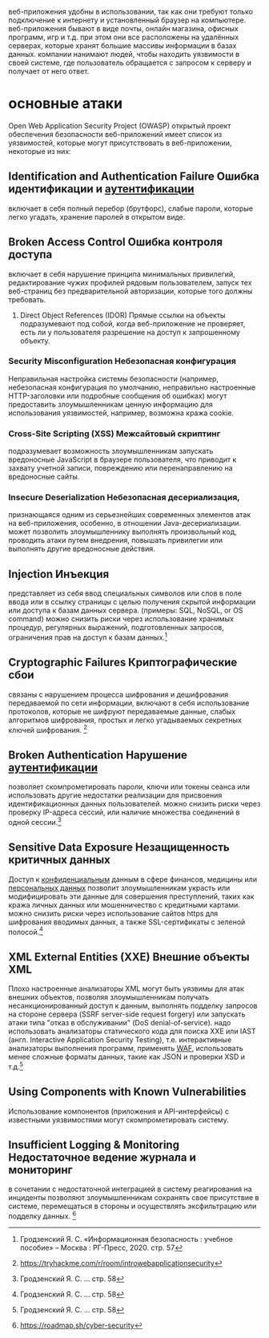 веб-приложения удобны в использовании, так как они требуют только подключение к интернету и установленный браузер на компьютере. веб-приложения бывают в виде почты, онлайн магазина, офисных программ, игр и т.д. при этом они все расположены на удалённых серверах, которые хранят большие массивы информации в базах данных. компании нанимают людей, чтобы находить уязвимости в своей системе, где пользователь обращается с запросом к серверу и получает от него ответ.
# основные атаки
Open Web Application Security Project (OWASP) 
открытый проект обеспечения безопасности веб-приложений имеет список из уязвимостей, которые могут присутствовать в веб-приложении, некоторые из них:
## Identification and Authentication Failure   Ошибка идентификации и [аутентификации](authentication.md) 
включает в себя полный перебор (брутфорс), слабые пароли, которые легко угадать, хранение паролей в открытом виде.
## Broken Access Control Ошибка контроля доступа
включает в себя нарушение принципа минимальных привилегий, редактирование чужих профилей рядовым пользователем, запуск тех веб-страниц без предварительной авторизации, которые того должны требовать.
1. Direct Object References (IDOR) Прямые ссылки на объекты подразумевают под собой, когда веб-приложение не проверяет, есть ли у пользователя разрешение на доступ к запрошенному объекту.
### Security Misconfiguration Небезопасная конфигурация
Неправильная настройка системы безопасности (например, небезопасная конфигурация по умолчанию, неправильно настроенные HTTP-заголовки или подробные сообщения об ошибках) могут предоставить злоумышленникам ценную информацию для использования уязвимостей, например, возможна кража cookie.
### Cross-Site Scripting (XSS) Межсайтовый скриптинг
подразумевает возможность злоумышленникам запускать вредоносные JavaScript в браузере пользователя, что приводит к захвату учетной записи, повреждению или перенаправлению на вредоносные сайты.
###  Insecure Deserialization Небезопасная десериализация, 
признающаяся одним из серьезнейших современных элементов атак на веб-приложения, особенно, в отношении Java-десериализации. может позволить злоумышленнику выполнять произвольный код, проводить атаки путем внедрения, повышать привилегии или выполнять другие вредоносные действия.
## Injection Инъекция
представляет из себя ввод специальных символов или слов в поле ввода или в ссылку страницы с целью получения скрытой информации или доступа к базам данных сервера. (примеры: SQL, NoSQL, or OS command)
	можно снизить риски через использование хранимых процедур, регулярных выражений, подготовленных запросов, ограничения прав на доступ к базам данных.[^3]
## Cryptographic Failures Криптографические сбои
связаны с нарушением процесса шифрования и дешифрования передаваемой по сети информации, включают в себя использование протоколов, которые не шифруют передаваемые данные, слабых алгоритмов шифрования, простых и легко угадываемых секретных ключей шифрования. [^1]
## Broken Authentication Нарушение [аутентификации](authentication.md)
позволяет скомпрометировать пароли, ключи или токены сеанса или использовать другие недостатки реализации для присвоения идентификационных данных пользователей.
	можно снизить риски через проверку IP-адреса сессий, или наличие множества соединений в одной сессии.[^4]
## Sensitive Data Exposure Незащищенность критичных данных
Доступ к [конфиденциальным](cia-triad.md) данным в сфере финансов, медицины или [персональных данных](personal-data.md) позволит злоумышленникам украсть или модифицировать эти данные для совершения преступлений, таких как кража личных данных или мошенничество с кредитными картами.
	можно снизить риски через использование сайтов https для шифрования вводимых данных, а также SSL-сертификаты с зеленой полосой.[^4]
## XML External Entities (XXE) Внешние объекты XML
Плохо настроенные анализаторы XML могут быть уязвимы для атак внешних объектов, позволяя злоумышленникам получать несанкционированный доступ к данным, выполнять подделку запросов на стороне сервера (SSRF server-side request forgery) или запускать атаки типа "отказ в обслуживании" (DoS denial-of-service).
	надо использовать анализаторы статического кода для поиска XXE или IAST (англ. Interactive Application Security Testing), т.е. интерактивные анализаторы выполнения программ, применять [WAF](firewall.md), использовать менее сложные форматы данных, такие как JSON и проверки XSD и т.д.[^4]
## Using Components with Known Vulnerabilities
Использование компонентов (приложения и API-интерфейсы) с известными уязвимостями могут скомпрометировать систему. 
## Insufficient Logging & Monitoring Недостаточное ведение журнала и мониторинг
в сочетании с недостаточной интеграцией в систему реагирования на инциденты позволяют злоумышленникам сохранять свое присутствие в системе, перемещаться в стороны и осуществлять эксфильтрацию или подделку данных. [^2]

[^1]: https://tryhackme.com/r/room/introwebapplicationsecurity
[^2]: https://roadmap.sh/cyber-security
[^3]: Гродзенский Я. С. «Информационная безопасность : учебное пособие» – Москва : РГ-Пресс, 2020. стр. 57
[^4]: Гродзенский Я. С. … стр. 58